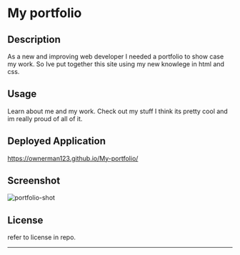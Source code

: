 # My portfolio



## Description

As a new and improving web developer I needed a portfolio to show case my work. So Ive put together this site using my new knowlege in html and css.


## Usage

Learn about me and my work. Check out my stuff I think its pretty cool and im really proud of all of it.

## Deployed Application 

https://ownerman123.github.io/My-portfolio/

## Screenshot

![portfolio-shot](https://github.com/Ownerman123/My-portfolio/assets/156541621/7dedc023-52dd-49b8-8ced-1d11ae69f9c2)

## License

refer to license in repo.

---
